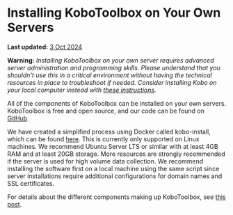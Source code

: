 # Installing KoboToolbox on Your Own Servers
**Last updated:** <a href="https://github.com/kobotoolbox/docs/blob/511ea4cb3c698a4b45e7c2b4efd1af4e356e811f/source/kobo_your_servers.md" class="reference">3 Oct 2024</a>

**Warning:** _Installing KoboToolbox on your own server requires advanced server
administration and programming skills. Please understand that you shouldn't use
this in a critical environment without having the technical resources in place
to troubleshoot if needed. Consider installing Kobo on your local computer
instead with [these instructions](kobo_local_computer.md)._

All of the components of KoboToolbox can be installed on your own servers.
KoboToolbox is free and open source, and our code can be found on
[GitHub](https://github.com/kobotoolbox).

We have created a simplified process using Docker called kobo-install, which can
be found [here](https://github.com/kobotoolbox/kobo-install). This is currently
only supported on Linux machines. We recommend Ubuntu Server LTS or
similar with at least 4GB RAM and at least 20GB storage. More resources are 
strongly recommended if the server is used for high volume data collection. We recommend
installing the software first on a local machine using the same script since
server installations require additional configurations for domain names and SSL
certificates.

For details about the different components making up KoboToolbox, see
[this post](software_architecture.md).
